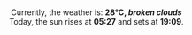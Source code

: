 <p  align="center"><br/>Currently, the weather is: <b> 28°C, <i>broken clouds</i></b></br>Today, the sun rises at <b>05:27</b> and sets at <b>19:09</b>.</p>